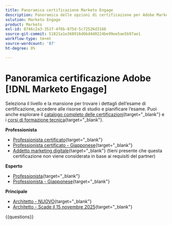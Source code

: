 ```yaml
---
title: Panoramica certificazione Marketo Engage
description: Panoramica delle opzioni di certificazione per Adobe Marketo Engage
solution: Marketo Engage
product: Marketo
exl-id: 8746c2a3-351f-4f6b-875d-5c72526d3166
source-git-commit: 51821a1e368916d6bd4d0224be99ee5ae5b97ae1
workflow-type: tm+mt
source-wordcount: '87'
ht-degree: 0%

---
```


# Panoramica certificazione Adobe [!DNL Marketo Engage]

Seleziona il livello e la mansione per trovare i dettagli dell’esame di certificazione, accedere alle risorse di studio e pianificare l’esame. Puoi anche esplorare il [catalogo completo delle certificazioni](https://certification.adobe.com/certifications){target="_blank"} e i [corsi di formazione tecnica](https://certification.adobe.com/courses/?/courses){target="_blank"}.

**Professionista**

* [Professionista certificato](https://certification.adobe.com/certification/engage-professional){target="_blank"} <!--AD0-E555-->
* [Professionista certificato - Giapponese](https://certification.adobe.com/certification/engage-professional){target="_blank"} <!--AD0-E555-J-->
* [Addetto marketing digitale](https://certification.adobe.com/certification/digital-marketer-professional){target="_blank"} (tieni presente che questa certificazione non viene considerata in base ai requisiti del partner) <!--AD0-E564-->

**Esperto**

* [Professionista](https://certification.adobe.com/certification/marketo-engage-business-practitioner-expert){target="_blank"} <!--AD0-E559-->
* [Professionista - Giapponese](https://certification.adobe.com/certification/marketo-engage-business-practitioner-expert){target="_blank"} <!--AD0-E559-J-->

**Principale**

* [Architetto - NUOVO](https://certification.adobe.com/certification/engage-architect-master/1310){target="_blank"} <!--AD0-E563-->
* [Architetto - Scade il 15 novembre 2025](https://certification.adobe.com/certification/marketo-engage-architect-master){target="_blank"} <!--AD0-E560-->

{{questions}}

